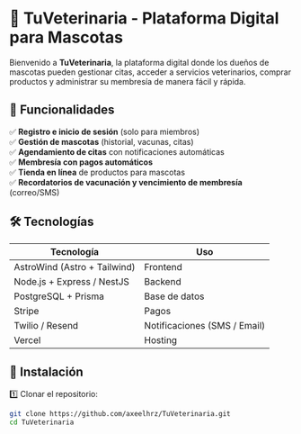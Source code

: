 # 🐾 TuVeterinaria - Plataforma Digital para Mascotas

Bienvenido a **TuVeterinaria**, la plataforma digital donde los dueños de mascotas pueden gestionar citas, acceder a servicios veterinarios, comprar productos y administrar su membresía de manera fácil y rápida.

## 🚀 Funcionalidades

✅ **Registro e inicio de sesión** (solo para miembros)  
✅ **Gestión de mascotas** (historial, vacunas, citas)  
✅ **Agendamiento de citas** con notificaciones automáticas  
✅ **Membresía con pagos automáticos**  
✅ **Tienda en línea** de productos para mascotas  
✅ **Recordatorios de vacunación y vencimiento de membresía** (correo/SMS)  

## 🛠️ Tecnologías

| Tecnología | Uso |
|------------|----------------|
| AstroWind (Astro + Tailwind) | Frontend |
| Node.js + Express / NestJS | Backend |
| PostgreSQL + Prisma | Base de datos |
| Stripe | Pagos |
| Twilio / Resend | Notificaciones (SMS / Email) |
| Vercel | Hosting |

## 🚀 Instalación

1️⃣ Clonar el repositorio:
```bash
git clone https://github.com/axeelhrz/TuVeterinaria.git
cd TuVeterinaria
